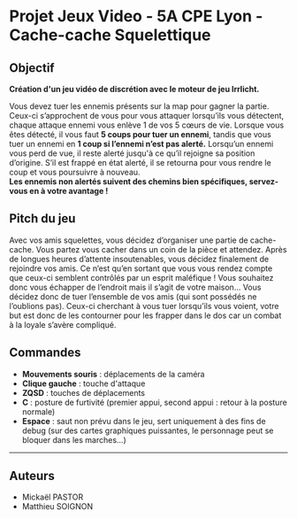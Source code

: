 # Projet Jeux Video - 5A CPE Lyon - Cache-cache Squelettique

## Objectif

**Création d'un jeu vidéo de discrétion avec le moteur de jeu Irrlicht.**

Vous devez tuer les ennemis présents sur la map pour gagner la partie. Ceux-ci s’approchent de vous pour vous attaquer lorsqu’ils vous détectent, chaque attaque ennemi vous enlève 1 de vos 5 cœurs de vie. Lorsque vous êtes détecté, il vous faut **5 coups pour tuer un ennemi**, tandis que vous tuer un ennemi en **1 coup si l’ennemi n’est pas alerté.**
Lorsqu’un ennemi vous perd de vue, il reste alerté jusqu'à ce qu’il rejoigne sa position d’origine. S’il est frappé en état alerté, il se retourna pour vous rendre le coup et vous poursuivre à nouveau.                
**Les ennemis non alertés suivent des chemins bien spécifiques, servez-vous en à votre avantage !**

## Pitch du jeu

Avec vos amis squelettes, vous décidez d’organiser une partie de cache-cache. Vous partez vous cacher dans un coin de la pièce et attendez. Après de longues heures d’attente insoutenables, vous décidez finalement de rejoindre vos amis. Ce n’est qu’en sortant que vous vous rendez compte que ceux-ci semblent contrôlés par un esprit maléfique ! Vous souhaitez donc vous échapper de l’endroit mais il s’agit de votre maison... Vous décidez donc de tuer l’ensemble de vos amis (qui sont possédés ne l’oublions pas). Ceux-ci cherchant à vous tuer lorsqu’ils vous voient, votre but est donc de les contourner pour les frapper dans le dos car un combat à la loyale s’avère compliqué.

## Commandes
- **Mouvements souris** : déplacements de la caméra
- **Clique gauche** : touche d'attaque
- **ZQSD** : touches de déplacements
- **C** : posture de furtivité (premier appui, second appui : retour à la posture normale)
- **Espace** : saut non prévu dans le jeu, sert uniquement à des fins de debug (sur des cartes graphiques puissantes, le personnage peut se bloquer dans les marches...)

----------------------------------------------------------------------

## Auteurs

* Mickaël PASTOR
* Matthieu SOIGNON
